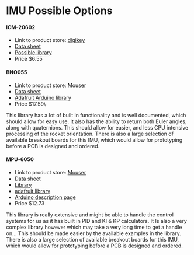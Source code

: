 # IMU Possible Options

#### ICM-20602
- Link to product store: [digikey](https://www.digikey.co.nz/product-detail/en/tdk-invensense/ICM-20602/1428-1060-1-ND/5872875) 
- [Data sheet](https://invensense.tdk.com/wp-content/uploads/2016/10/DS-000176-ICM-20602-v1.0.pdf?ref_disty=digikey)
- [Possible library](https://github.com/ArduPilot/ardupilot/blob/master/libraries/AP_InertialSensor/AP_InertialSensor_Invensense.cpp)
- Price $6.55


#### BNO055
- Link to product store: [Mouser](https://nz.mouser.com/ProductDetail/Bosch-Sensortec/BNO055?qs=QhAb4EtQfbV8Z2YmISucWw%3D%3D)
- [Data sheet](https://nz.mouser.com/datasheet/2/783/BST-BNO055-DS000-1509603.pdf)
- [Adafruit Arduino library](https://learn.adafruit.com/adafruit-bno055-absolute-orientation-sensor/arduino-code)
- Price $17.59\

This library has a lot of built in functionality and is well documented, which should allow for easy use. It also has the ability to return both Euler angles, along with quaternions. This should allow for easier, and less CPU intensive processing of the rocket orientation.
There is also a large selection of available breakout boards for this IMU, which would allow for prototyping before a PCB is designed and ordered. 


#### MPU-6050
- Link to product store: [Mouser](https://nz.mouser.com/ProductDetail/TDK-InvenSense/MPU-6050?qs=sGAEpiMZZMs29kr3d%252BndIw9GjDKvhDTrDi0Wq22t2QQ%3D)
- [Data sheet](https://invensense.tdk.com/wp-content/uploads/2015/02/MPU-6000-Datasheet1.pdf)
- [Library](https://github.com/jrowberg/i2cdevlib/tree/master/Arduino/MPU6050)
- [adafruit library](https://github.com/adafruit/Adafruit_MPU6050)
- [Arduino description page](https://playground.arduino.cc/Main/MPU-6050/)
- Price $12.73

This library is really extensive and might be able to handle the control systems for us as it has built in PID and KI & KP calculators. It Is also a very complex library however which may take a very long time to get a handle on... This should be made easier by the available examples in the library. There is also a large selection of available breakout boards for this IMU, which would allow for prototyping before a PCB is designed and ordered. 


